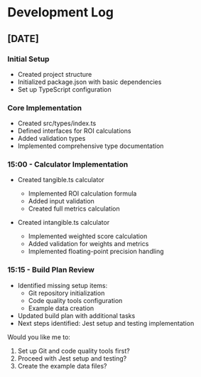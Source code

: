 # Development Log

## [DATE]

### Initial Setup

- Created project structure
- Initialized package.json with basic dependencies
- Set up TypeScript configuration

### Core Implementation

- Created src/types/index.ts
- Defined interfaces for ROI calculations
- Added validation types
- Implemented comprehensive type documentation

### 15:00 - Calculator Implementation

- Created tangible.ts calculator

  - Implemented ROI calculation formula
  - Added input validation
  - Created full metrics calculation

- Created intangible.ts calculator
  - Implemented weighted score calculation
  - Added validation for weights and metrics
  - Implemented floating-point precision handling

### 15:15 - Build Plan Review

- Identified missing setup items:
  - Git repository initialization
  - Code quality tools configuration
  - Example data creation
- Updated build plan with additional tasks
- Next steps identified: Jest setup and testing implementation

Would you like me to:

1. Set up Git and code quality tools first?
2. Proceed with Jest setup and testing?
3. Create the example data files?
